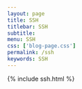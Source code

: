 ```yaml
---
layout: page
title: SSH
titlebar: SSH
subtitle: 
menu: SSH
css: ['blog-page.css']
permalink: /ssh
keywords: SSH
---
```

{% include ssh.html %}